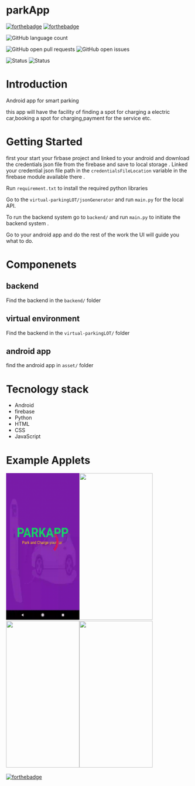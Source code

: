 # parkApp

[![forthebadge](https://forthebadge.com/images/badges/built-for-android.svg)](https://forthebadge.com) [![forthebadge](https://forthebadge.com/images/badges/made-with-java.svg)](https://forthebadge.com)

![GitHub language count](https://img.shields.io/github/languages/count/ujjaldas132/parkApp?style=for-the-badge)

![GitHub open pull requests](https://img.shields.io/github/issues-pr/ujjaldas132/parkApp.svg?style=for-the-badge) 
![GitHub open issues](https://img.shields.io/github/issues/ujjaldas132/parkApp.svg?style=for-the-badge)



![Status](https://img.shields.io/badge/status-stable-green.svg?style=for-the-badge) ![Status](https://img.shields.io/badge/CodeCompletion-unavailable-green.svg?style=for-the-badge)


# Introduction
Android app for smart parking






this app will have the facility of finding a spot for charging a electric car,booking a spot for charging,payment for the service etc.



# Getting Started
first your start your firbase project and linked to your android and download the credentials json 
file from the firebase and save to local storage . Linked your credential json file path in 
the `credentialsFileLocation` variable in the firebase module available there .

Run `requirement.txt` to install the required python libraries 

Go to the `virtual-parkingLOT/jsonGenerator` and run `main.py` for the local API.

To run the backend system go to `backend/` and run `main.py` to initiate the backend system .

Go to your android app and do the rest of the work the UI will guide you what to do.


# Componenets 

## backend
  Find the backend in the `backend/` folder
  
## virtual environment
   Find the backend in the `virtual-parkingLOT/` folder

## android app
 find the android app in `asset/` folder



# Tecnology stack
- Android 
- firebase
- Python
- HTML
- CSS
- JavaScript



# Example Applets

<img src="resources/gifs/splashscreen.gif" width="200" height="400"/><img src="resources/gifs/l2home.gif" width="200" height="400"/><img src="resources/gifs/booked.gif" width="200" height="400"/><img src="resources/gifs/yourCar.gif" width="200" height="400"/>








[![forthebadge](https://forthebadge.com/images/badges/built-with-love.svg)](https://forthebadge.com)
